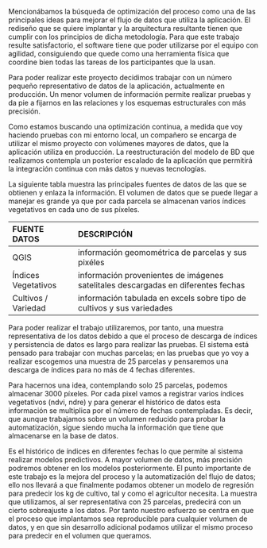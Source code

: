 Mencionábamos la búsqueda de optimización del proceso como una de las principales ideas para mejorar el flujo de datos que utiliza la aplicación. El rediseño que se quiere implantar y la arquitectura resultante tienen que cumplir con los principios de dicha metodología. Para que este trabajo resulte satisfactorio, el software tiene que poder utilizarse por el equipo con agilidad, consiguiendo que quede como una herramienta física que coordine bien todas las tareas de los participantes que la usan.

Para poder realizar este proyecto decidimos trabajar con un número pequeño representativo de datos de la aplicación, actualmente en producción. Un menor volumen de información permite realizar pruebas y da pie a fijarnos en las relaciones y los esquemas estructurales con más precisión.  
  
Como estamos buscando una optimización continua, a medida que voy haciendo pruebas con mi entorno local, un compañero se encarga de utilizar el mismo proyecto con volúmenes mayores de datos, que la aplicación utiliza en producción. La reestructuración del modelo de BD que realizamos contempla un posterior escalado de la aplicación que permitirá la integración continua con más datos y nuevas tecnologías.

La siguiente tabla muestra las principales fuentes de datos de las que se obtienen y enlaza la información. El volumen de datos que se puede llegar a manejar es grande ya que por cada parcela se almacenan varios índices vegetativos en cada uno de sus píxeles. 

FUENTE DATOS | DESCRIPCIÓN
:----------------|:-------------
QGIS | información geomométrica de parcelas y sus pixéles
Índices Vegetativos | información provenientes de imágenes satelitales descargadas en diferentes fechas
Cultivos / Variedad | información tabulada en excels sobre tipo de cultivos y sus variedades

Para poder realizar el trabajo utilizaremos, por tanto, una muestra representativa de los datos debido a que el proceso de descarga de índices y persistencia de datos es largo para realizar las pruebas. El sistema está pensado para trabajar con muchas parcelas; en las pruebas que yo voy a realizar escogemos una muestra de 25 parcelas y pensaremos una descarga de índices para no más de 4 fechas diferentes.

Para hacernos una idea, contemplando solo 25 parcelas, podemos almacenar 3000 píxeles. Por cada pixel vamos a registrar varios índices vegetativos (ndvi, ndre) y para generar el histórico de datos esta información se multiplica por el número de fechas contempladas. Es decir, que aunque trabajamos sobre un volumen reducido para probar la automatización, sigue siendo mucha la información que tiene que almacenarse en la base de datos.

Es el histórico de índices en diferentes fechas lo que permite al sistema realizar modelos predictivos. A mayor volumen de datos, más precisión podremos obtener en los modelos posteriormente. El punto importante de este trabajo es la mejora del proceso y la automatización del flujo de datos; ello nos llevará a que finalmente podamos obtener un modelo de regresión para predecir los kg de cultivo, tal y como el agricultor necesita. La muestra que utilizamos, al ser representativa con 25 parcelas, predecirá con un cierto sobreajuste a los datos. Por tanto nuestro esfuerzo se centra en que el proceso que implantamos sea reproducible para cualquier volumen de datos, y en que sin desarrollo adicional podamos utilizar el mismo proceso para predecir en el volumen que queramos.

